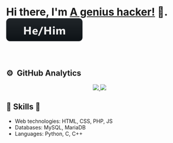 # Hi there, I'm [A genius hacker!](https://github.com/ageniushacker) 👋.  <img src="https://raw.githubusercontent.com/8bithemant/8bithemant/master/svg/pronouns/hehim.svg" >

<br />

## ⚙️ &nbsp;GitHub Analytics

<p align="center">
<a href="https://github.com/ageniushacker">
  <img height="180em" src="https://github-readme-stats-eight-theta.vercel.app/api?username=BinaryBytecode&show_icons=true&theme=vue-dark&include_all_commits=true&count_private=true" />
  <img height="180em" src="https://github-readme-stats-eight-theta.vercel.app/api/top-langs/?username=BinaryBytecode&layout=compact&exclude_lang=java+r&theme=vue-dark" />
</a>
</p>


## 🎉 Skills 🎉
 - Web technologies: HTML, CSS, PHP, JS
 - Databases: MySQL, MariaDB
 - Languages: Python, C, C++
